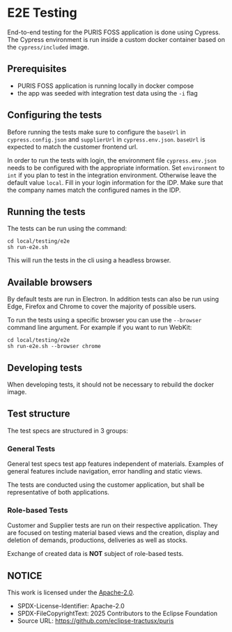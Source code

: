 # E2E Testing

End-to-end testing for the PURIS FOSS application is done using Cypress. The Cypress environment is run inside a custom docker container based on the `cypress/included` image.

## Prerequisites

* PURIS FOSS application is running locally in docker compose
* the app was seeded with integration test data using the `-i` flag

## Configuring the tests

Before running the tests make sure to configure the `baseUrl` in `cypress.config.json` and `supplierUrl` in `cypress.env.json`. `baseUrl` is expected to match the customer frontend url.

In order to run the tests with login, the environment file `cypress.env.json` needs to be configured with the appropriate information. Set `environment` to `int` if you plan to test in the integration environment. Otherwise leave the default value `local`. Fill in your login information for the IDP. Make sure that the company names match the configured names in the IDP.

## Running the tests

The tests can be run using the command:

```shell
cd local/testing/e2e
sh run-e2e.sh
```

This will run the tests in the cli using a headless browser.

## Available browsers

By default tests are run in Electron. In addition tests can also be run using Edge, Firefox and Chrome to cover the majority of possible users.

To run the tests using a specific browser you can use the `--browser` command line argument. For example if you want to run WebKit:

```shell
cd local/testing/e2e
sh run-e2e.sh --browser chrome
```

## Developing tests

When developing tests, it should not be necessary to rebuild the docker image.

## Test structure

The test specs are structured in 3 groups:

### General Tests

General test specs test app features independent of materials. Examples of general features include navigation, error handling and static views.

The tests are conducted using the customer application, but shall be representative of both applications.

### Role-based Tests

Customer and Supplier tests are run on their respective application. They are focused on testing material based views and the creation, display and deletion of demands, productions, deliveries as well as stocks.

Exchange of created data is **NOT** subject of role-based tests.

## NOTICE

This work is licensed under the [Apache-2.0](https://www.apache.org/licenses/LICENSE-2.0).

- SPDX-License-Identifier: Apache-2.0
- SPDX-FileCopyrightText: 2025 Contributors to the Eclipse Foundation
- Source URL: https://github.com/eclipse-tractusx/puris
